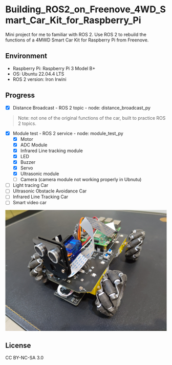 # Building_ROS2_on_Freenove_4WD_Smart_Car_Kit_for_Raspberry_Pi

Mini project for me to familiar with ROS 2.
Use ROS 2 to rebuild the functions of a 4MWD Smart Car Kit for Raspberry Pi from Freenove.

## Environment

- Raspberry Pi: Raspberry Pi 3 Model B+
- OS: Ubuntu 22.04.4 LTS
- ROS 2 version: Iron Irwini

## Progress

- [x] Distance Broadcast - ROS 2 topic - node: distance_broadcast_py
> Note: not one of the original functions of the car, built to practice ROS 2 topics.
- [x] Module test - ROS 2 service - node: module_test_py
  - [x] Motor
  - [x] ADC Module
  - [x] Infrared Line tracking module
  - [x] LED
  - [x] Buzzer
  - [x] Servo
  - [x] Ultrasonic module
  - [ ] Camera (camera module not working properly in Ubnutu)
- [ ] Light tracing Car
- [ ] Ultrasonic Obstacle Avoidance Car
- [ ] Infrared Line Tracking Car
- [ ] Smart video car

![photo of the smart car.](smart_car.png)

## License

CC BY-NC-SA 3.0